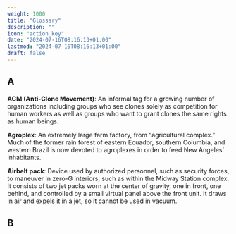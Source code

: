 ```yaml
---
weight: 1000
title: "Glossary"
description: ""
icon: "action_key"
date: "2024-07-16T08:16:13+01:00"
lastmod: "2024-07-16T08:16:13+01:00"
draft: false
---
```

## A

**ACM (Anti-Clone Movement)**: An informal tag for a growing number of organizations including groups who see clones solely as competition for human workers as well as groups who want to grant clones the same rights as human beings.

**Agroplex**: An extremely large farm factory, from “agricultural complex.” Much of the former rain forest of eastern Ecuador, southern Columbia, and western Brazil is now devoted to agroplexes in order to feed New Angeles’ inhabitants.

**Airbelt pack**: Device used by authorized personnel, such as security forces, to maneuver in zero-G interiors, such as within the Midway Station complex. It consists of two jet packs worn at the center of gravity, one in front, one behind, and controlled by a small virtual panel above the front unit. It draws in air and expels it in a jet, so it cannot be used in vacuum.

## B
